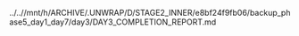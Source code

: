 ../..//mnt/h/ARCHIVE/.UNWRAP/D/STAGE2_INNER/e8bf24f9fb06/backup_phase5_day1_day7/day3/DAY3_COMPLETION_REPORT.md